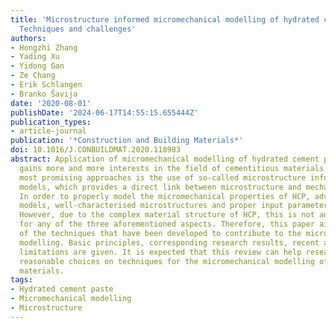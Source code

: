 ```yaml
---
title: 'Microstructure informed micromechanical modelling of hydrated cement paste:
  Techniques and challenges'
authors:
- Hongzhi Zhang
- Yading Xu
- Yidong Gan
- Ze Chang
- Erik Schlangen
- Branko Šavija
date: '2020-08-01'
publishDate: '2024-06-17T14:55:15.655444Z'
publication_types:
- article-journal
publication: '*Construction and Building Materials*'
doi: 10.1016/J.CONBUILDMAT.2020.118983
abstract: Application of micromechanical modelling of hydrated cement paste (HCP)
  gains more and more interests in the field of cementitious materials. One of the
  most promising approaches is the use of so-called microstructure informed micromechanical
  models, which provides a direct link between microstructure and mechanical properties.
  In order to properly model the micromechanical properties of HCP, advanced mechanical
  models, well-characterised microstructures and proper input parameters are required.
  However, due to the complex material structure of HCP, this is not an easy to achieve
  for any of the three aforementioned aspects. Therefore, this paper aims at reviewing
  of the techniques that have been developed to contribute to the micromechanical
  modelling. Basic principles, corresponding research results, recent advances and
  limitations are given. It is expected that this review can help researchers make
  reasonable choices on techniques for the micromechanical modelling of cementitious
  materials.
tags:
- Hydrated cement paste
- Micromechanical modelling
- Microstructure
---
```

